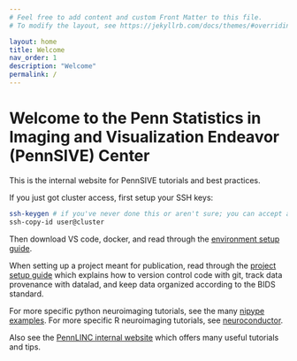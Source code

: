 ```yaml
---
# Feel free to add content and custom Front Matter to this file.
# To modify the layout, see https://jekyllrb.com/docs/themes/#overriding-theme-defaults

layout: home
title: Welcome
nav_order: 1
description: "Welcome"
permalink: /
---
```

# Welcome to the Penn Statistics in Imaging and Visualization Endeavor (PennSIVE) Center
This is the internal website for PennSIVE tutorials and best practices.

If you just got cluster access, first setup your SSH keys:
```sh
ssh-keygen # if you've never done this or aren't sure; you can accept all the defaults, and don't need a passphrase
ssh-copy-id user@cluster
```
Then download VS code, docker, and read through the [environment setup guide](/environment-setup/).

When setting up a project meant for publication, read through the [project setup guide](/project-setup/) which explains how to version control code with git, track data provenance with datalad, and keep data organized according to the BIDS standard.

For more specific python neuroimaging tutorials, see the many [nipype examples](https://nipype.readthedocs.io/en/latest/examples.html). For more specific R neuroimaging tutorials, see [neuroconductor](https://neuroconductor.org/tutorials).

Also see the [PennLINC internal website](https://pennlinc.github.io) which offers many useful tutorials and tips.

